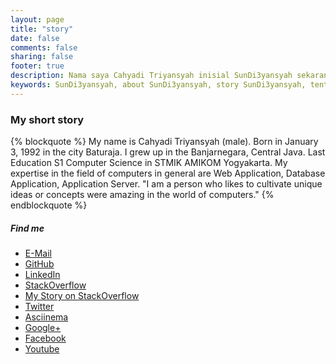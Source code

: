 ```yaml
---
layout: page
title: "story"
date: false
comments: false
sharing: false
footer: true
description: Nama saya Cahyadi Triyansyah inisial SunDi3yansyah sekarang saya sedang melanjutkan college (study) di Yogyakrata tepatnya di STMIK Amikom Yogyakarta
keywords: SunDi3yansyah, about SunDi3yansyah, story SunDi3yansyah, tentang SunDi3yansyah, sejarah SunDi3yansyah, mengenai SunDi3yansyah, Cahyadi Triyansyah, programmer, coder, sysadmin server
---
```


### My short story

{% blockquote %}
My name is Cahyadi Triyansyah (male). Born in January 3, 1992 in the city Baturaja. I grew up in the Banjarnegara, Central Java. Last Education S1 Computer Science in STMIK AMIKOM Yogyakarta. My expertise in the field of computers in general are Web Application, Database Application, Application Server.
"I am a person who likes to cultivate unique ideas or concepts were amazing in the world of computers."
{% endblockquote %}

##### Find me
<ul>
<li><i class="fa fa-envelope"></i> <a href="mailto:sundi3yansyah@gmail.com">E-Mail</a></li>
<li><i class="fa fa-github"></i> <a href="https://github.com/SunDi3yansyah" target="_blank">GitHub</a></li>
<li><i class="fa fa-linkedin-square"></i> <a href="https://www..linkedin.com/in/SunDi3yansyah" target="_blank">LinkedIn</a></li>
<li><i class="fa fa-stack-overflow"></i> <a href="https://stackoverflow.com/users/3757627/sundi3yansyah?tab=profile" target="_blank">StackOverflow</a></li>
<li><i class="fa fa-sticky-note"></i> <a href="https://stackoverflow.com/story/sundi3yansyah" target="_blank">My Story on StackOverflow</a></li>
<li><i class="fa fa-twitter"></i> <a href="https://twitter.com/SunDi3yansyah" target="_blank">Twitter</a></li>
<li><i class="fa fa-youtube-play"></i> <a href="https://asciinema.org/~SunDi3yansyah" target="_blank">Asciinema</a></li>
<li><i class="fa fa-google-plus"></i> <a href="https://plus.google.com/u/0/+SunDi3yansyahLibrary" target="_blank">Google+</a></li>
<li><i class="fa fa-facebook-square"></i> <a href="https://www.facebook.com/SunDi3yansyah" target="_blank">Facebook</a></li>
<li><i class="fa fa-youtube-square"></i> <a href="https://www.youtube.com/user/zpqwify" target="_blank">Youtube</a></li>
</ul>
